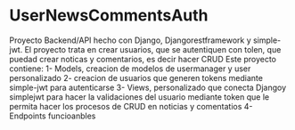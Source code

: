 # UserNewsCommentsAuth
Proyecto Backend/API hecho con Django, Djangorestframework y simple-jwt. El proyecto trata en crear usuarios, que se autentiquen con tolen, que puedad crear noticas y comentarios, es decir hacer CRUD
Este proyecto contiene:
1- Models, creacion de modelos de usermanager y user personalizado
2- creacion de usuarios que generen tokens mediante simple-jwt para autenticarse 
3- Views, personalizado que conecta Djangoy simplejwt para hacer la validaciones del usuario mediante token que le permita hacer los procesos de CRUD en noticias y comentatios
4- Endpoints funcioanbles
